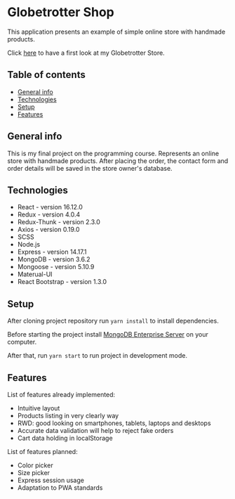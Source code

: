 # Globetrotter Shop
This application presents an example of simple online store with handmade products.

Click [here](https://globetrotter-shop.herokuapp.com/) to have a first look at my Globetrotter Store.

## Table of contents
* [General info](#general-info)
* [Technologies](#technologies)
* [Setup](#setup)
* [Features](#features)

## General info
This is my final project on the programming course.
Represents an online store with handmade products.
After placing the order, the contact form and order details will be saved in the store owner's database.

## Technologies
* React - version 16.12.0
* Redux - version 4.0.4
* Redux-Thunk - version 2.3.0
* Axios - version 0.19.0
* SCSS
* Node.js
* Express - version 14.17.1
* MongoDB - version 3.6.2
* Mongoose - version 5.10.9
* Materual-UI
* React Bootstrap - version 1.3.0

## Setup
After cloning project repository run `yarn install` to install dependencies.

Before starting the project install [MongoDB Enterprise Server](https://www.mongodb.com/try/download/community) on your computer.

After that, run `yarn start` to run project in development mode.

## Features
List of features already implemented: 
* Intuitive layout
* Products listing in very clearly way
* RWD: good looking on smartphones, tablets, laptops and desktops
* Accurate data validation will help to reject fake orders
* Cart data holding in localStorage

List of features planned:
* Color picker
* Size picker
* Express session usage
* Adaptation to PWA standards

